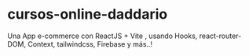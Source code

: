 # cursos-online-daddario
Una App e-commerce con ReactJS + Vite , usando Hooks, react-router-DOM, Context, tailwindcss, Firebase y más..!
